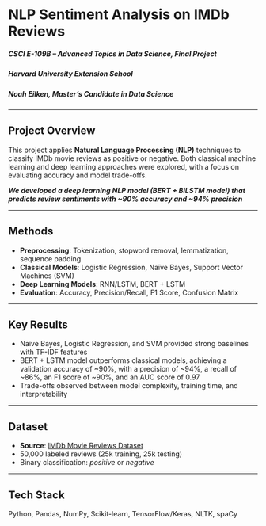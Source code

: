 # NLP Sentiment Analysis on IMDb Reviews
##### *CSCI E-109B – Advanced Topics in Data Science, Final Project*
##### *Harvard University Extension School*
##### *Noah Eilken, Master’s Candidate in Data Science*

---

## Project Overview
This project applies **Natural Language Processing (NLP)** techniques to classify IMDb movie reviews as positive or negative. Both classical machine learning and deep learning approaches were explored, with a focus on evaluating accuracy and model trade-offs. 

***We developed a deep learning NLP model (BERT + BiLSTM model) that predicts review sentiments with ~90% accuracy and ~94% precision***

---

## Methods
- **Preprocessing**: Tokenization, stopword removal, lemmatization, sequence padding  
- **Classical Models**: Logistic Regression, Naïve Bayes, Support Vector Machines (SVM)  
- **Deep Learning Models**: RNN/LSTM, BERT + LSTM 
- **Evaluation**: Accuracy, Precision/Recall, F1 Score, Confusion Matrix  

---

## Key Results
- Naive Bayes, Logistic Regression, and SVM provided strong baselines with TF-IDF features  
- BERT + LSTM model outperforms classical models, achieving a validation accuracy of ~90%, with a precision of ~94%, a recall of ~86%, an F1 score of ~90%, and an AUC score of 0.97
- Trade-offs observed between model complexity, training time, and interpretability  

---

## Dataset
- **Source**: [IMDb Movie Reviews Dataset](https://ai.stanford.edu/~amaas/data/sentiment/)  
- 50,000 labeled reviews (25k training, 25k testing)  
- Binary classification: *positive* or *negative*  

---

## Tech Stack
Python, Pandas, NumPy, Scikit-learn, TensorFlow/Keras, NLTK, spaCy  
